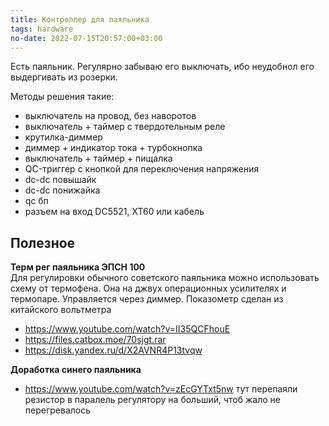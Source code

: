 ```yaml
---
title: Контроллер для паяльника
tags: hardware
no-date: 2022-07-15T20:57:00+03:00
---
```


Есть паяльник. Регулярно забываю его выключать, ибо неудобнол его выдергивать из розерки.

Методы решения такие:
- выключатель на провод, без наворотов
- выключатель + таймер с твердотельным реле
- крутилка-диммер
- диммер + индикатор тока + турбокнопка
- выключатель + таймер + пищалка
- QC-триггер с кнопкой для переключения напряжения
- dc-dc повышайк
- dc-dc понижайка
- qc бп
- разъем на вход DC5521, XT60 или кабель


## Полезное
**Терм рег паяльника ЭПСН 100**  
Для регулировки обычного советского паяльника можно использовать схему от термофена. Она на джвух операционных усилителях и термопаре. Управляется через диммер. Показометр сделан из китайского вольтметра
- <https://www.youtube.com/watch?v=II35QCFhouE>
- <https://files.catbox.moe/70sjgt.rar>
- <https://disk.yandex.ru/d/X2AVNR4P13tvqw>

**Доработка синего паяльника**
- <https://www.youtube.com/watch?v=zEcGYTxt5nw> тут перепаяли резистор в паралель регулятору на больший, чтоб жало не перегревалось
